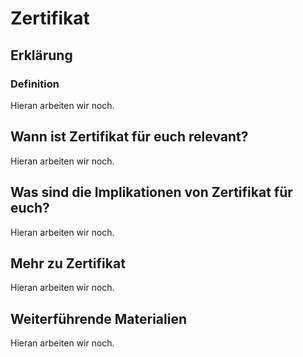 # Zertifikat
## Erklärung
### Definition
Hieran arbeiten wir noch.

## Wann ist Zertifikat für euch relevant?
Hieran arbeiten wir noch.

## Was sind die Implikationen von Zertifikat für euch? 
Hieran arbeiten wir noch.

## Mehr zu Zertifikat   
Hieran arbeiten wir noch.

## Weiterführende Materialien
Hieran arbeiten wir noch.

